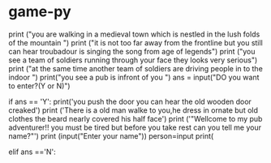 # game-py
print ("you are walking in a medieval town which is nestled in the lush folds of the mountain ")
print ("it is not too far away from the frontline but you still can hear troubadour is singing the song from age of legends")
print ("you see a team of soldiers running through your face they looks very serious")
print ("at the same time another team of soldiers are driving people in to the indoor ")
print("you see a pub is infront of you ")
ans = input("DO you want to enter?(Y or N)")

if ans == 'Y':
    print('you push the door you can hear the old wooden door creaked')
    print ('There is a old man walke to you,he dress in ornate but old clothes the beard nearly covered his half face')
    print ('"Wellcome to my pub adventurer!! you must be tired but before you take rest can you tell me your name?"')
    print (input("Enter your name"))
    person=input
    print(

elif ans =='N':
